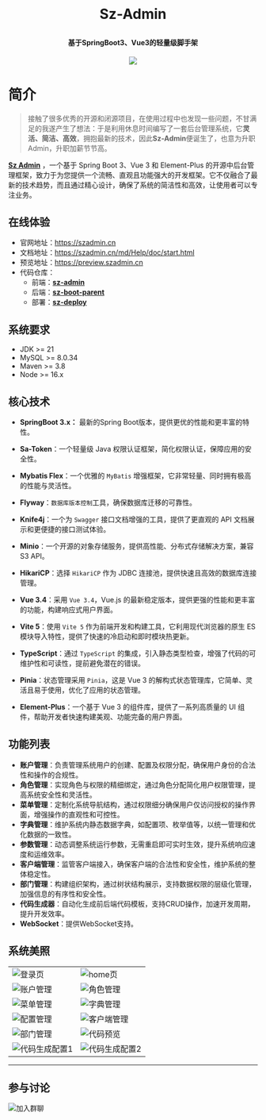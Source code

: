 <h1 align="center" style="margin: 30px 0 30px; font-weight: bold;">Sz-Admin</h1>
<h4 align="center">基于SpringBoot3、Vue3的轻量级脚手架</h4>
<p align="center">
<a href="https://github.com/feiyuchuixue/sz-boot-parent/blob/main/LICENSE"><img src="https://img.shields.io/badge/license-Apache_2.0-blue.svg"></a>
</p>

# 简介

> 接触了很多优秀的开源和闭源项目，在使用过程中也发现一些问题，不甘满足的我遂产生了想法：于是利用休息时间编写了一套后台管理系统，它**灵活、简洁、高效**，拥抱最新的技术，因此**Sz-Admin**便诞生了，也意为升职Admin，升职加薪节节高。

**[Sz Admin](https://szadmin.cn/)** ，一个基于 Spring Boot 3、Vue 3 和 Element-Plus 的开源中后台管理框架，致力于为您提供一个流畅、直观且功能强大的开发框架。它不仅融合了最新的技术趋势，而且通过精心设计，确保了系统的简洁性和高效，让使用者可以专注业务。



## 在线体验

- 官网地址：https://szadmin.cn
- 文档地址：https://szadmin.cn/md/Help/doc/start.html
- 预览地址：https://preview.szadmin.cn
- 代码仓库：
    - 前端：**[sz-admin](https://github.com/feiyuchuixue/sz-admin.git)**
    - 后端：**[sz-boot-parent](https://github.com/feiyuchuixue/sz-boot-parent.git)**
    - 部署：**[sz-deploy](https://github.com/feiyuchuixue/sz-deploy.git)**

## 系统要求

- JDK >= 21
- MySQL >= 8.0.34
- Maven >= 3.8
- Node >= 16.x

## 核心技术

- **SpringBoot 3.x：** 最新的Spring Boot版本，提供更优的性能和更丰富的特性。
- **Sa-Token**：一个轻量级 Java 权限认证框架，简化权限认证，保障应用的安全性。
- **Mybatis Flex**：一个优雅的 `MyBatis` 增强框架，它非常轻量、同时拥有极高的性能与灵活性。
- **Flyway**：`数据库版本控制`工具，确保数据库迁移的可靠性。
- **Knife4j**：一个为 `Swagger` 接口文档增强的工具，提供了更直观的 API 文档展示和更便捷的接口测试体验。
- **Minio**：一个开源的对象存储服务，提供高性能、分布式存储解决方案，兼容 S3 API。
- **HikariCP**：选择 `HikariCP` 作为 JDBC 连接池，提供快速且高效的数据库连接管理。

- **Vue 3.4**：采用 `Vue 3.4`，Vue.js 的最新稳定版本，提供更强的性能和更丰富的功能，构建响应式用户界面。
- **Vite 5**：使用 `Vite 5` 作为前端开发和构建工具，它利用现代浏览器的原生 ES 模块导入特性，提供了快速的冷启动和即时模块热更新。
- **TypeScript**：通过 `TypeScript` 的集成，引入静态类型检查，增强了代码的可维护性和可读性，提前避免潜在的错误。
- **Pinia**：状态管理采用 `Pinia`，这是 Vue 3 的解构式状态管理库，它简单、灵活且易于使用，优化了应用的状态管理。
- **Element-Plus**：一个基于 Vue 3 的组件库，提供了一系列高质量的 UI 组件，帮助开发者快速构建美观、功能完备的用户界面。

## 功能列表

- **账户管理**：负责管理系统用户的创建、配置及权限分配，确保用户身份的合法性和操作的合规性。
- **角色管理**：实现角色与权限的精细绑定，通过角色分配简化用户权限管理，提高系统安全性和灵活性。
- **菜单管理**：定制化系统导航结构，通过权限细分确保用户仅访问授权的操作界面，增强操作的直观性和可控性。
- **字典管理**：维护系统内静态数据字典，如配置项、枚举值等，以统一管理和优化数据的一致性。
- **参数管理**：动态调整系统运行参数，无需重启即可实时生效，提升系统响应速度和运维效率。
- **客户端管理**：监管客户端接入，确保客户端的合法性和安全性，维护系统的整体稳定性。
- **部门管理**：构建组织架构，通过树状结构展示，支持数据权限的层级化管理，加强信息的有序性和安全性。
- **代码生成器**：自动化生成前后端代码模板，支持CRUD操作，加速开发周期，提升开发效率。
- **WebSocket**：提供WebSocket支持。

## 系统美照

<table>
    <tr>
        <td><img alt="登录页" src="https://minio.szadmin.cn/public/img/login.webp"/></td>
        <td><img alt="home页" src="https://minio.szadmin.cn/public/img/home.webp"/></td>
    </tr>
    <tr>
        <td><img alt="账户管理" src="https://minio.szadmin.cn/public/img/account.webp"/></td>
        <td><img alt="角色管理" src="https://minio.szadmin.cn/public/img/role.webp"/></td>
    </tr>
    <tr>
        <td><img alt="菜单管理" src="https://minio.szadmin.cn/public/img/menu.webp"/></td>
        <td><img alt="字典管理" src="https://minio.szadmin.cn/public/img/dict.webp"/></td>
    </tr>
    <tr>
        <td><img alt="配置管理" src="https://minio.szadmin.cn/public/img/config.webp"/></td>
        <td><img alt="客户端管理" src="https://minio.szadmin.cn/public/img/client.webp"/></td>
    </tr>    
    <tr>
        <td><img alt="部门管理" src="https://minio.szadmin.cn/public/img/dept.webp"/></td>
        <td><img alt="代码预览" src="https://minio.szadmin.cn/public/img/gen-preview.webp"/></td>
    </tr>
    <tr>
        <td><img alt="代码生成配置1" src="https://minio.szadmin.cn/public/img/gen-editor.webp"/></td>
        <td><img alt="代码生成配置2" src="https://minio.szadmin.cn/public/img/gen-editor2.webp"/></td>
    </tr>
</table>

----

## 参与讨论

<img alt="加入群聊" src="https://minio.szadmin.cn/public/img/wechat.webp"/>